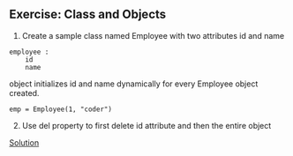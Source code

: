 ## Exercise: Class and Objects

1. Create a sample class named Employee with two attributes id and name 

```
employee :
    id
    name
```
object initializes id and name dynamically for every Employee object created.
 
```
emp = Employee(1, "coder")
```

2. Use del property to first delete id attribute and then the entire object


[Solution](https://github.com/codebasics/py/blob/master/Basics/python_basics/16_class_and_objects/16_class_and_objects.py)




